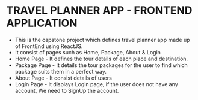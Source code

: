 # TRAVEL PLANNER APP - FRONTEND APPLICATION
- This is the capstone project which defines travel planner app made up of FrontEnd using ReactJS.
- It consist of pages such as Home, Package, About & Login
- Home Page - It defines the tour details of each place and destination.
- Package Page - It details the tour packages for the user to find which package suits them in a perfect way.
- About Page - It consist details of users
- Login Page - It displays Login page, if the user does not have any account, We need to SignUp the account.
